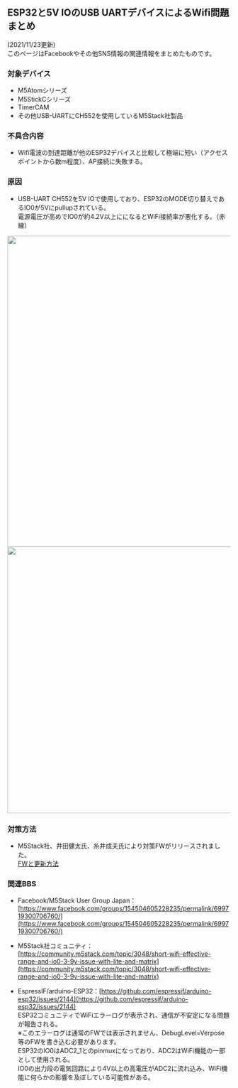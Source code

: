 ## ESP32と5V IOのUSB UARTデバイスによるWifi問題まとめ

(2021/11/23更新)  
このページはFacebookやその他SNS情報の関連情報をまとめたものです。

### 対象デバイス
* M5Atomシリーズ  
* M5StickCシリーズ  
* TimerCAM  
* その他USB-UARTにCH552を使用しているM5Stack社製品  

### 不具合内容
* Wifi電波の到達距離が他のESP32デバイスと比較して極端に短い（アクセスポイントから数m程度）、AP接続に失敗する。
 
### 原因
* USB-UART CH552を5V IOで使用しており、ESP32のMODE切り替えであるIO0が5Vにpullupされている。  
電源電圧が高めでIO0が約4.2V以上にになるとWiFi接続率が悪化する。（赤線）  

<img src="https://user-images.githubusercontent.com/43091864/142955542-efc8bc47-85cc-40d2-80c8-f6817aebb828.png" width="700" />  

<img src="https://user-images.githubusercontent.com/43091864/136226442-2dede038-4f1f-422c-9f00-3537fa1c2d30.png" width="600" />  

<!--
 ![無題3](https://user-images.githubusercontent.com/43091864/136214394-7a6dd175-fc86-41b4-a14b-a7894d41b6a8.png)
-->

### 対策方法
* M5Stack社、井田健太氏、糸井成夫氏により対策FWがリリースされました。  
[FWと更新方法](esp32AndUsbUartWith5V_IO_Issue.md)

### 関連BBS
* Facebook/M5Stack User Group Japan：[https://www.facebook.com/groups/154504605228235/permalink/699719300706760/](https://www.facebook.com/groups/154504605228235/permalink/699719300706760/)  

* M5Stack社コミュニティ：[https://community.m5stack.com/topic/3048/short-wifi-effective-range-and-io0-3-9v-issue-with-lite-and-matrix](https://community.m5stack.com/topic/3048/short-wifi-effective-range-and-io0-3-9v-issue-with-lite-and-matrix)  

* EspressIF/arduino-ESP32：[https://github.com/espressif/arduino-esp32/issues/2144](https://github.com/espressif/arduino-esp32/issues/2144)  
ESP32コミュニティでWiFiエラーログが表示され、通信が不安定になる問題が報告される。  
※このエラーログは通常のFWでは表示されません、DebugLevel=Verpose等のFWを書き込む必要があります。  
ESP32のIO0はADC2_1とのpinmuxになっており、ADC2はWiFi機能の一部として使用される。  
IO0の出力段の電気回路により4V以上の高電圧がADC2に流れ込み、WiFi機能に何らかの影響を及ぼしている可能性がある。

